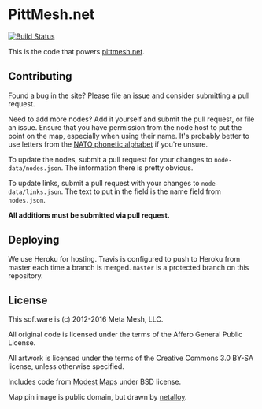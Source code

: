 PittMesh.net
============

[![Build Status](https://travis-ci.org/pittmesh/pittmesh.net.svg)](https://travis-ci.org/pittmesh/pittmesh.net)

This is the code that powers [pittmesh.net](http://www.pittmesh.net).

Contributing
------------

Found a bug in the site? Please file an issue and consider submitting a pull
request.

Need to add more nodes? Add it yourself and submit the pull request, or file an
issue. Ensure that you have permission from the node host to put the point on
the map, especially when using their name. It's probably better to use letters
from the [NATO phonetic
alphabet](https://en.wikipedia.org/wiki/NATO_phonetic_alphabet) if you're
unsure.

To update the nodes, submit a pull request for your changes to
`node-data/nodes.json`. The information there is pretty obvious.

To update links, submit a pull request with your changes to
`node-data/links.json`. The text to put in the field is the name field from
`nodes.json`.

**All additions must be submitted via pull request.**

Deploying
---------

We use Heroku for hosting. Travis is configured to push to Heroku from master
each time a branch is merged. `master` is a protected branch on this repository.

License
-------

This software is (c) 2012-2016 Meta Mesh, LLC.

All original code is licensed under the terms of the Affero General Public License.

All artwork is licensed under the terms of the Creative Commons 3.0 BY-SA license,
unless otherwise specified.

Includes code from [Modest Maps](http://modestmaps.com/) under BSD license.

Map pin image is public domain, but drawn by
[netalloy](https://openclipart.org/detail/169839/map-pin-by-netalloy).
